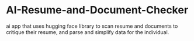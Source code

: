 # AI-Resume-and-Document-Checker
ai app that uses hugging face library to scan resume and documents to critique their resume, and parse and simplify data for the individual.
